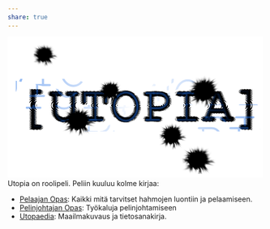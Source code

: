 ```yaml
---
share: true
---
```


![utopia_logo](./assets/img/utopia_logo.png)
Utopia on roolipeli. Peliin kuuluu kolme kirjaa:

- [Pelaajan Opas](./players-guide/index.md): Kaikki mitä tarvitset hahmojen luontiin ja pelaamiseen.
- [Pelinjohtajan Opas](./gm-guide/index.md): Työkaluja pelinjohtamiseen
- [Utopaedia](./Utopaedia/index.md): Maailmakuvaus ja tietosanakirja.
